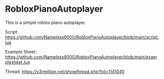 # RobloxPianoAutoplayer
This is a simple roblox piano autoplayer.

Script: https://github.com/Nameless9000/RobloxPianoAutoplayer/blob/main/script.lua

Example Sheet: https://github.com/Nameless9000/RobloxPianoAutoplayer/blob/main/examplesheet.lua

Thread: https://v3rmillion.net/showthread.php?tid=1141040
